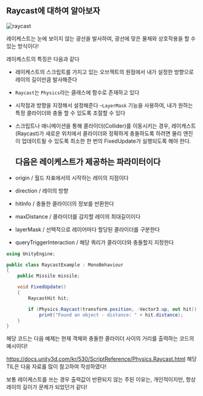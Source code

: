 ## Raycast에 대하여 알아보자

![raycast](https://github.com/user-attachments/assets/f9da6f09-efc6-416f-b0d8-7c244565bf36)

레이케스트는 눈에 보이지 않는 광선을 발사하여, 광선에 맞은 물체와 상호작용을 할 수 있는 방식이다!

레이케스트의 특징은 다음과 같다
- 레이케스트의 스크립트를 가지고 있는 오브젝트의 원점에서 내가 설정한 방향으로 레이의 길이만큼 발사해준다
- `Raycast`는 `Physics`라는 클래스에 함수로 존재하고 있다
- 시작점과 방향을 지정해서 설정해준다
-`LayerMask` 기능을 사용하여, 내가 원하는 특정 콜라이더와 충돌 할 수 있도록 조절할 수 있다
- 스크립트나 애니메이션을 통해 콜라이더(Collider)를 이동시키는 경우, 레이캐스트(Raycast)가 새로운 위치에서 콜라이더와 정확하게 충돌하도록 하려면 물리 엔진이 업데이트될 수 있도록 최소한 한 번의 FixedUpdate가 실행되도록 해야 한다.

  ## 다음은 레이케스트가 제공하는 파라미터이다
- origin	/ 월드 자표에서의 시작하는 레이의 지점이다
- direction	/ 레이의 방향
- hitInfo	 / 충돌한 콜라이더의 정보를 반환한다
- maxDistance	/ 콜라이더를 감지할 레이의 최대길이이다 
- layerMask	/ 선택적으로 레이어마다 할당된 콜라이더를 구분한다
- queryTriggerInteraction / 해당 쿼리가 콜라이더와 충돌할지 지정한다

```c#
using UnityEngine;

public class RaycastExample : MonoBehaviour
{
    public Missile missile;

    void FixedUpdate()
    {
        RaycastHit hit;

        if (Physics.Raycast(transform.position, -Vector3.up, out hit))
            print("Found an object - distance: " + hit.distance);
    }
}
```
해당 코드는 다음 예제는 현재 객체와 충돌한 콜라이더 사이의 거리를 출력하는 코드의 예시이다! 

https://docs.unity3d.com/kr/530/ScriptReference/Physics.Raycast.html 
해당 TIL은 다음 자료를 많이 참고하여 작성하였다!

보통 레이케스트를 쓰는 경우 출력값이 반환되지 않는 주된 이유는, 개인적이지만, 항상 레이의 길이가 문제가 되었던거 같다!

